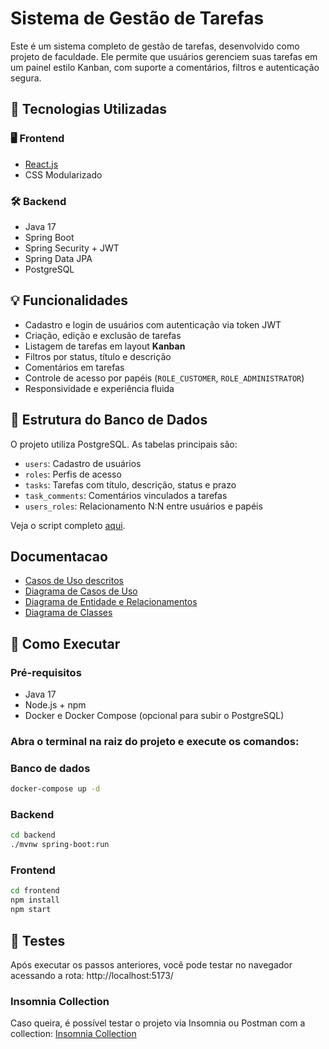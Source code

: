 # Sistema de Gestão de Tarefas

Este é um sistema completo de gestão de tarefas, desenvolvido como projeto de faculdade. Ele permite que usuários gerenciem suas tarefas em um painel estilo Kanban, com suporte a comentários, filtros e autenticação segura.

## 🔧 Tecnologias Utilizadas

### 🖥️ Frontend
- [React.js](https://reactjs.org/)
- CSS Modularizado

### 🛠️ Backend
- Java 17
- Spring Boot
- Spring Security + JWT
- Spring Data JPA
- PostgreSQL

## 💡 Funcionalidades

- Cadastro e login de usuários com autenticação via token JWT
- Criação, edição e exclusão de tarefas
- Listagem de tarefas em layout **Kanban**
- Filtros por status, título e descrição
- Comentários em tarefas
- Controle de acesso por papéis (`ROLE_CUSTOMER`, `ROLE_ADMINISTRATOR`)
- Responsividade e experiência fluida

## 🧱 Estrutura do Banco de Dados

O projeto utiliza PostgreSQL. As tabelas principais são:

- `users`: Cadastro de usuários
- `roles`: Perfis de acesso
- `tasks`: Tarefas com título, descrição, status e prazo
- `task_comments`: Comentários vinculados a tarefas
- `users_roles`: Relacionamento N:N entre usuários e papéis

Veja o script completo [aqui](./dados/setup.sql).

## Documentacao

- [Casos de Uso descritos](./documentation/documentation-usecases.md)
- [Diagrama de Casos de Uso](./documentation/DIAGRAMAS%20DE%20CASOS%20DE%20USO.pdf)
- [Diagrama de Entidade e Relacionamentos](./documentation/der_gestao-tarefas.png)
- [Diagrama de Classes](./documentation/diagrama-de-classes.jpg)

## 🚀 Como Executar

### Pré-requisitos

- Java 17
- Node.js + npm
- Docker e Docker Compose (opcional para subir o PostgreSQL)

<h3>Abra o terminal na raiz do projeto e execute os comandos:</h3>

### Banco de dados

```bash
docker-compose up -d
```

### Backend

```bash
cd backend
./mvnw spring-boot:run
```

### Frontend

```bash
cd frontend
npm install
npm start
```

## 🐛 Testes

Após executar os passos anteriores, você pode testar no navegador acessando a rota: http://localhost:5173/

### Insomnia Collection

Caso queira, é possível testar o projeto via Insomnia ou Postman com a collection: [Insomnia Collection](./Insomnia_Collections_2025-05-24.json)